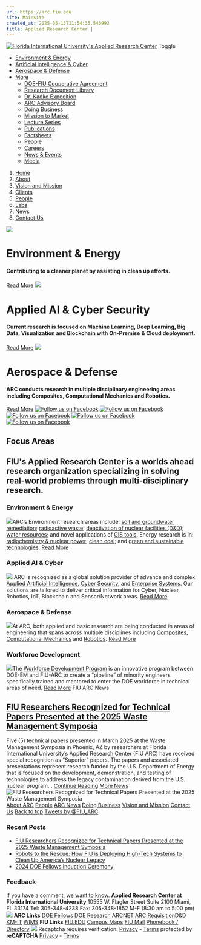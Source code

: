 ```yaml
---
url: https://arc.fiu.edu
site: MainSite
crawled_at: 2025-05-13T11:54:35.546992
title: Applied Research Center |
---
```


[![Florida International University's Applied Research Center](https://arc.fiu.edu/wp-content/themes/ARC-TEMPLATE/images/FIU_Applied-Research-Center-Transparent3.png)](https://arc.fiu.edu) Toggle
  * [Environment & Energy](https://arc.fiu.edu/research/environment/ "Environment & Energy")
  * [Artificial Intelligence & Cyber](https://arc.fiu.edu/research/information-technology/ "Artificial Intelligence & Cyber")
  * [Aerospace & Defense](https://arc.fiu.edu/research/aerospace-defense/ "Aerospace & Defense")
  * [More ](https://arc.fiu.edu/ "More")
    * [DOE-FIU Cooperative Agreement](https://arc.fiu.edu/about/doe-fiu-cooperative-agreement/ "DOE-FIU Cooperative Agreement")
    * [Research Document Library](https://arc.fiu.edu/research/doe-research-document-library/ "Research Document Library")
    * [Dr. Kadko Expedition](https://arc.fiu.edu/dr-kadko-expedition/ "Dr. Kadko Expedition")
    * [ARC Advisory Board](https://arc.fiu.edu/about/arc-advisory-board/ "ARC Advisory Board")
    * [Doing Business](https://arc.fiu.edu/about/doing-business/ "Doing Business")
    * [Mission to Market](https://arc.fiu.edu/mtm/ "Mission to Market")
    * [Lecture Series](https://arc.fiu.edu/lecture-series/ "Lecture Series")
    * [Publications](https://arc.fiu.edu/publications/ "Publications")
    * [Factsheets](https://arc.fiu.edu/research/factsheets/ "Factsheets")
    * [People](https://arc.fiu.edu/people/ "People")
    * [Careers](https://arc.fiu.edu/about/careers/ "Careers")
    * [News & Events](https://arc.fiu.edu/category/news/ "News & Events")
    * [Media](https://arc.fiu.edu/about/media/ "Media")


  1. [Home](https://arc.fiu.edu/)
  2. [About](https://arc.fiu.edu/about/)
  3. [Vision and Mission](https://arc.fiu.edu/about/vision-and-mission/)
  4. [Clients](https://arc.fiu.edu/about/client-map/)
  5. [People](https://arc.fiu.edu/people/)
  6. [Labs](https://arc.fiu.edu/about/labs/)
  7. [News](https://arc.fiu.edu/category/news/)
  8. [Contact Us](https://arc.fiu.edu/contact-us/)


![](https://arc.fiu.edu/wp-content/themes/ARC-TEMPLATE/images/jumbo/environment2.jpg)
# Environment & Energy
#### Contributing to a cleaner planet by assisting in clean up efforts.
[Read More](https://arc.fiu.edu/research/environment/)
![](https://arc.fiu.edu/wp-content/themes/ARC-TEMPLATE/images/jumbo/it2.jpg)
# Applied AI & Cyber Security
#### Current research is focused on Machine Learning, Deep Learning, Big Data, Visualization and Blockchain with On-Premise & Cloud deployment.
[Read More](http://www.arc.fiu.edu/research/information-technology/)
![](https://arc.fiu.edu/wp-content/themes/ARC-TEMPLATE/images/jumbo/aerospace_defense.jpg)
# Aerospace & Defense
#### ARC conducts research in multiple disciplinary engineering areas including Composites, Computational Mechanics and Robotics.
[Read More](https://arc.fiu.edu/research/energy/)
[ ](https://arc.fiu.edu/#myCarousel) [ ](https://arc.fiu.edu/#myCarousel)
[![Follow us on Facebook](https://arc.fiu.edu/wp-content/themes/ARC-TEMPLATE/images/icons/facebook.png)](https://www.facebook.com/fiuarc)
[![Follow us on Facebook](https://arc.fiu.edu/wp-content/themes/ARC-TEMPLATE/images/icons/linkedin.png)](https://www.linkedin.com/company/florida-international-university-applied-research-center)
[![Follow us on Facebook](https://arc.fiu.edu/wp-content/themes/ARC-TEMPLATE/images/icons/twitter.png)](https://twitter.com/FIU_ARC)
[![Follow us on Facebook](https://arc.fiu.edu/wp-content/themes/ARC-TEMPLATE/images/icons/youtube.png)](https://www.youtube.com/channel/UC0S-d1HOTWYot7oW_XNL30w)
[ ](https://www.youtube.com/channel/UC0S-d1HOTWYot7oW_XNL30w)
[](https://www.youtube.com/channel/UC0S-d1HOTWYot7oW_XNL30w)[![Follow us on Facebook](https://arc.fiu.edu/wp-content/themes/ARC-TEMPLATE/images/icons/rss.png)](http://www.arc.fiu.edu/feed/)
## Focus Areas
##  FIU's Applied Research Center is a worlds ahead research organization specializing in solving real-world problems through multi-disciplinary research. 
### Environment & Energy
[![](https://arc.fiu.edu/wp-content/themes/ARC-TEMPLATE/images/frontEnvironment.jpg)](https://arc.fiu.edu/research/environment/)ARC’s Environment research areas include: [soil and groundwater remediation](https://arc.fiu.edu/research/environment/soil-groundwater/); [radioactive waste](https://arc.fiu.edu/research/environment/waste-processing/); [deactivation of nuclear facilities (D&D)](https://arc.fiu.edu/research/environment/decommissioning-deactivation/); [water resources](https://arc.fiu.edu/research/environment/water-resources/); and novel applications of [GIS tools](https://arc.fiu.edu/research/environment/geographic-information-system-gis/). Energy research is in: [radiochemistry & nuclear power](https://arc.fiu.edu/research/environment/nuclear/); [clean coal](https://arc.fiu.edu/research/energy/clean-coal/); and [green and sustainable technologies](https://arc.fiu.edu/research/environment/green-sustainable-technologies/). 
[Read More](https://arc.fiu.edu/research/environment/)
### Applied AI & Cyber
[![](https://arc.fiu.edu/wp-content/themes/ARC-TEMPLATE/images/hwIT2.jpg)](https://arc.fiu.edu/research/information-technology/) ARC is recognized as a global solution provider of advance and complex [Applied Artificial Intelligence](https://arc.fiu.edu/research/information-technology/applied-artificial-intelligence/), [Cyber Security](https://arc.fiu.edu/research/information-technology/cyber-security/), and [Enterprise Systems](https://arc.fiu.edu/research/information-technology/enterprise-systems/). Our solutions are tailored to deliver critical information for Cyber, Nuclear, Robotics, IoT, Blockchain and Sensor/Network areas. 
[Read More](https://arc.fiu.edu/research/information-technology/)
### Aerospace & Defense
[![](https://arc.fiu.edu/wp-content/themes/ARC-TEMPLATE/images/hwAerospace.jpg)](https://arc.fiu.edu/research/aerospace-defense/)At ARC, both applied and basic research are being conducted in areas of engineering that spans across multiple disciplines including [Composites](https://arc.fiu.edu/research/aerospace-defense/composites/), [Computational Mechanics](https://arc.fiu.edu/research/aerospace-defense/computational-mechanics/) and [Robotics](https://arc.fiu.edu/research/aerospace-defense/robotics/).
[Read More](https://arc.fiu.edu/research/aerospace-defense/)
### Workforce Development
[![](https://arc.fiu.edu/wp-content/themes/ARC-TEMPLATE/images/hwWorkForceDevelopment.jpg)](https://arc.fiu.edu/research/workforce-development/)The [Workforce Development Program](https://arc.fiu.edu/research/workforce-development/) is an innovative program between DOE-EM and FIU-ARC to create a “pipeline” of minority engineers specifically trained and mentored to enter the DOE workforce in technical areas of need.
[Read More](https://arc.fiu.edu/research/workforce-development/)
FIU ARC News
##  [ FIU Researchers Recognized for Technical Papers Presented at the 2025 Waste Management Symposia ](https://arc.fiu.edu/news/fiu-researchers-recognized-for-technical-papers-presented-at-the-2025-waste-management-symposia/)
Five (5) technical papers presented in March 2025 at the Waste Management Symposia in Phoenix, AZ by researchers at Florida International University’s Applied Research Center (FIU ARC) have received special recognition as “Superior” papers. The papers and associated presentations represent research funded by the U.S. Department of Energy that is focused on the development, demonstration, and testing of technologies to address the legacy contamination derived from the U.S. nuclear program...
[Continue Reading](https://arc.fiu.edu/news/fiu-researchers-recognized-for-technical-papers-presented-at-the-2025-waste-management-symposia/) [More News](https://arc.fiu.edu/category/news/)
![FIU Researchers Recognized for Technical Papers Presented at the 2025 Waste Management Symposia](https://arc.fiu.edu/wp-content/uploads/2025/05/WM2025-Superio-Paper.jpg)
[About ARC](https://arc.fiu.edu/about/)
[People](https://arc.fiu.edu/people/)
[ARC News](https://arc.fiu.edu/news/)
[Doing Business](https://arc.fiu.edu/about/doing-business/)
[Vision and Mission](https://arc.fiu.edu/about/vision-and-mission/)
[Contact Us](https://arc.fiu.edu/contact-us/)
[Back to top](https://arc.fiu.edu/)
[Tweets by @FIU_ARC](https://twitter.com/FIU_ARC)
### Recent Posts
  * [FIU Researchers Recognized for Technical Papers Presented at the 2025 Waste Management Symposia](https://arc.fiu.edu/news/fiu-researchers-recognized-for-technical-papers-presented-at-the-2025-waste-management-symposia/ "Permanent link to FIU Researchers Recognized for Technical Papers Presented at the 2025 Waste Management Symposia")
  * [Robots to the Rescue: How FIU is Deploying High-Tech Systems to Clean Up America’s Nuclear Legacy](https://arc.fiu.edu/feature/robots-to-the-rescue-how-fiu-is-deploying-high-tech-systems-to-clean-up-americas-nuclear-legacy/ "Permanent link to Robots to the Rescue: How FIU is Deploying High-Tech Systems to Clean Up America’s Nuclear Legacy")
  * [2024 DOE Fellows Induction Ceremony](https://arc.fiu.edu/news/2024-doe-fellows-induction-ceremony/ "Permanent link to 2024 DOE Fellows Induction Ceremony")


### Feedback
If you have a comment, [we want to know](https://arc.fiu.edu/contact-us/). 
**Applied Research Center at Florida International University** 10555 W. Flagler Street Suite 2100 Miami, FL 33174 Tel: 305-348-4238 Fax: 305-348-1852 M-F (8:30 am to 5:00 pm) [![](https://arc.fiu.edu/wp-content/uploads/2010/09/footerMap.gif)](https://arc.fiu.edu/contact-us/)
**ARC Links** [DOE Fellows](https://fellows.fiu.edu) [DOE Research](https://doeresearch.fiu.edu) [ARCNET](https://arcnet.fiu.edu) [ARC Requisition](https://arcnet.fiu.edu/ARCNET%20Pages/Requisition2.aspx)[D&D KM-IT](https://www.dndkm.org/) [WIMS](https://emwims.org/) **FIU Links** [FIU.EDU](http://www.fiu.edu) [Campus Maps](http://campusmaps.fiu.edu/) [FIU Mail](http://mail.fiu.edu/) [Phonebook / Directory](http://who.fiu.edu/)
![](https://pixel.wp.com/g.gif?v=ext&blog=214545760&post=0&tz=-4&srv=arc.fiu.edu&arch_home=1&j=1%3A14.6&host=arc.fiu.edu&ref=&fcp=6404&rand=0.6047308891533466)
Recaptcha requires verification. 
[Privacy](https://www.google.com/intl/en/policies/privacy/) - [Terms](https://www.google.com/intl/en/policies/terms/)
protected by **reCAPTCHA**
[Privacy](https://www.google.com/intl/en/policies/privacy/) - [Terms](https://www.google.com/intl/en/policies/terms/)
